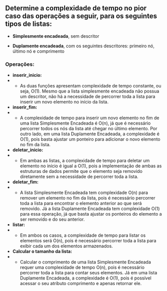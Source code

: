 ## Determine a complexidade de tempo no pior caso das operações a seguir, para os seguintes tipos de listas:

- **Simplesmente encadeada**, sem descritor

- **Duplamente encadeada**, com os seguintes descritores: primeiro nó, último nó e comprimento

### Operações:
- **inserir_inicio:**
- - As duas funções apresentam complexidade de tempo constante, ou seja, O(1). Mesmo que a lista simplesmente encadeada não possua um descritor, não há a necessidade de percorrer toda a lista para inserir um novo elemento no início da lista.
- **inserir_fim:**
- - A complexidade de tempo para inserir um novo elemento no fim de uma lista Simplesmente Encadeada é O(n), já que é necessário percorrer todos os nós da lista até chegar no último elemento. Por outro lado, em uma lista Duplamente Encadeada, a complexidade é O(1), pois basta ajustar um ponteiro para adicionar o novo elemento no fim da lista.
- **deletar_inicio:**
- - Em ambas as listas, a complexidade de tempo para deletar um elemento no início é igual a O(1), pois a implementação de ambas as estruturas de dados permite que o elemento seja removido diretamente sem a necessidade de percorrer toda a lista.
- **deletar_fim:**
- - A lista Simplesmente Encadeada tem complexidade O(n) para remover um elemento no fim da lista, pois é necessário percorrer toda a lista para encontrar o elemento anterior ao que será removido. Já a lista Duplamente Encadeada tem complexidade O(1) para essa operação, já que basta ajustar os ponteiros do elemento a ser removido e do seu anterior.
- **listar:**
- - Em ambos os casos, a complexidade de tempo para listar os elementos será O(n), pois é necessário percorrer toda a lista para exibir cada um dos elementos armazenados.
- **Calcular o tamanho da lista:**
- - Calcular o comprimento de uma lista Simplesmente Encadeada requer uma complexidade de tempo O(n), pois é necessário percorrer toda a lista para contar seus elementos. Já em uma lista Duplamente Encadeada, a complexidade é O(1), pois é possível acessar o seu atributo comprimento e apenas retornar ele.

